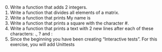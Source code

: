 0. Write a function that adds 2 integers.
1. Write a function that divides all elements of a matrix.
2. Write a function that prints My name is <first name> <last name>
3. Write a function that prints a square with the character #.
4. Write a function that prints a text with 2 new lines after each of these characters: ., ? and :
5. Since the beginning you have been creating “Interactive tests”. For this exercise, you will add Unittests

